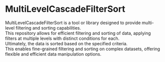 # MultiLevelCascadeFilterSort

MultiLevelCascadeFilterSort is a tool or library designed to provide multi-level filtering and sorting capabilities.  
This repository allows for efficient filtering and sorting of data, applying filters at multiple levels with distinct conditions for each.  
Ultimately, the data is sorted based on the specified criteria.  
This enables fine-grained filtering and sorting on complex datasets, offering flexible and efficient data manipulation options.  
